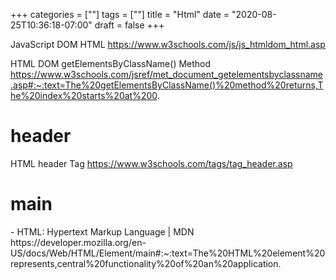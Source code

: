 +++
categories = [""]
tags = [""]
title = "Html"
date = "2020-08-25T10:36:18-07:00"
draft = false
+++

JavaScript DOM HTML
https://www.w3schools.com/js/js_htmldom_html.asp

HTML DOM getElementsByClassName() Method
https://www.w3schools.com/jsref/met_document_getelementsbyclassname.asp#:~:text=The%20getElementsByClassName()%20method%20returns,The%20index%20starts%20at%200.

# header
HTML header Tag
https://www.w3schools.com/tags/tag_header.asp

# main

<main> - HTML: Hypertext Markup Language | MDN
https://developer.mozilla.org/en-US/docs/Web/HTML/Element/main#:~:text=The%20HTML%20element%20represents,central%20functionality%20of%20an%20application.


